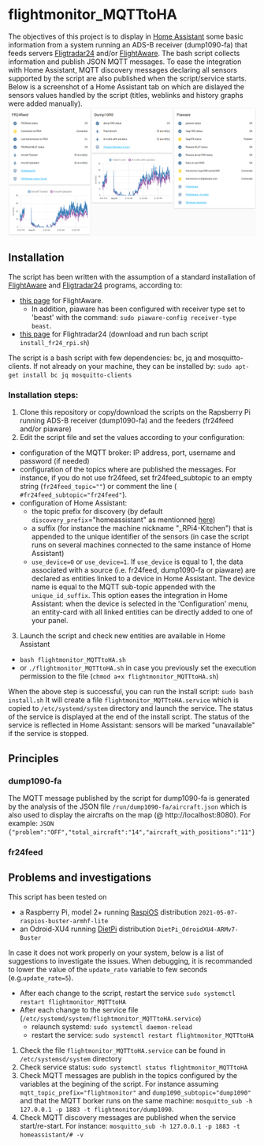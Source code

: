 # flightmonitor_MQTTtoHA

The objectives of this project is to display in [Home Assistant](https://www.home-assistant.io) some basic information from a system running an ADS-B receiver (dump1090-fa) that feeds servers [Fligtradar24](https://www.flightradar24.com) and/or [FlightAware](https://www.flightaware.com).
The bash script collects information and publish JSON MQTT messages. To ease the integration with Home Assistant, MQTT discovery messages declaring all sensors supported by the script are also published when the script/service starts.
Below is a screenshot of a Home Assistant tab on which are dislayed the sensors values handled by the script (titles, weblinks and history graphs were added manually).
![Screenshot of Home Assistant tab with the sensors handled by the script](/images/screenshot_sensors_inHA.png)

## Installation
The script has been written with the assumption of a standard installation of [FlightAware](https://www.flightaware.com) and [Fligtradar24](https://www.flightradar24.com) programs, according to:
* [this page](https://flightaware.com/adsb/piaware/install) for FlightAware.
  * In addition, piaware has been configured with receiver type set to 'beast' with the command: `sudo piaware-config receiver-type beast`.
* [this page](https://www.flightradar24.com/share-your-data) for Flightradar24 (download and run bach script `install_fr24_rpi.sh`)

The script is a bash script with few dependencies: bc, jq and mosquitto-clients. If not already on your machine, they can be installed by:
`sudo apt-get install bc jq mosquitto-clients`
### Installation steps:
1. Clone this repository or copy/download the scripts on the Rapsberry Pi running ADS-B receiver (dump1090-fa) and the feeders (fr24feed and/or piaware)
2. Edit the script file and set the values according to your configuration:
  * configuration of the MQTT broker: IP address, port, username and password (if needed)
  * configuration of the topics where are published the messages. For instance, if you do not use fr24feed, set fr24feed_subtopic to an empty string (`fr24feed_topic=""`) or comment the line (` #fr24feed_subtopic="fr24feed"`).
  * configuration of Home Assistant: 
    * the topic prefix for discovery (by default `discovery_prefix`="homeassistant" as mentionned [here](https://www.home-assistant.io/docs/mqtt/discovery/))
    * a suffix (for instance the machine nickname "_RPi4-Kitchen") that is appended to the unique identifier of the sensors (in case the script runs on several machines connected to the same instance of Home Assistant)
    * `use_device=0` or `use_device=1`. If `use_device` is equal to 1, the data associated with a source (i.e. fr24feed, dump1090-fa or piaware) are declared as entities linked to a device in Home Assistant. The device name is equal to the MQTT sub-topic appended with the `unique_id_suffix`. This option eases the integration in Home Assistant: when the device is selected in the 'Configuration' menu, an entity-card with all linked entities can be directly added to one of your panel.
3. Launch the script and check new entities are available in Home Assistant
  * `bash flightmonitor_MQTTtoHA.sh`
  * or `./flightmonitor_MQTTtoHA.sh` in case you previously set the execution permission to the file (`chmod a+x flightmonitor_MQTTtoHA.sh`)
 
 When the above step is successful, you can run the install script:
 `sudo bash install.sh`
 It will create a file `flightmonitor_MQTTtoHA.service` which is copied to `/etc/systemd/system` directory and launch the service. The status of the service is displayed at the end of the install script. The status of the service is reflected in Home Assistant: sensors will be marked "unavailable" if the service is stopped.
 
 ## Principles
 ### dump1090-fa
 The MQTT message published by the script for dump1090-fa is generated by the analysis of the JSON file `/run/dump1090-fa/aircraft.json` which is also used to display the aircrafts on the map (@ http://localhost:8080). For example:
 ```JSON {"problem":"OFF","total_aircraft":"14","aircraft_with_positions":"11"}```
 
 ### fr24feed
 
 
 ## Problems and investigations
 This script has been tested on
 * a Raspberry Pi, model 2+ running [RaspiOS](https://www.raspberrypi.org/software/operating-systems/) distribution `2021-05-07-raspios-buster-armhf-lite`
 * an Odroid-XU4 running [DietPi](https://www.dietpi.com) distribution `DietPi_OdroidXU4-ARMv7-Buster`

In case it does not work properly on your system, below is a list of suggestions to investigate the issues.
  When debugging, it is recommanded to lower the value of the `update_rate` variable to few seconds (e.g.`update_rate=5`).
 * After each change to the script, restart the service `sudo systemctl restart flightmonitor_MQTTtoHA`
 * After each change to the service file (`/etc/systemd/system/flightmonitor_MQTTtoHA.service`)
   * relaunch systemd: `sudo systemctl daemon-reload`
   * restart the service: `sudo systemctl restart flightmonitor_MQTTtoHA`
 1. Check the file `flightmonitor_MQTTtoHA.service` can be found in `/etc/systemsd/system` directory
 2. Check service status: `sudo systemctl status flightmonitor_MQTTtoHA`
 3. Check MQTT messages are publish in the topics configured by the variables at the begining of the script. For instance assuming `mqtt_topic_prefix="flightmonitor"` and `dump1090_subtopic="dump1090"` and that the MQTT borker runs on the same machine:
 `mosquitto_sub -h 127.0.0.1 -p 1883 -t flightmonitor/dump1090`. 
 4. Check MQTT discovery messages are published when the service start/re-start. For instance:
 `mosquitto_sub -h 127.0.0.1 -p 1883 -t homeassistant/# -v`
 
 
